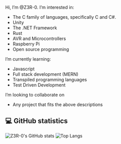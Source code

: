 Hi, I’m @Z3R-0.
I’m interested in:
* The C family of languages, specifically C and C#.
* Unity
* The .NET Framework
* Rust
* AVR and Microcontrollers
* Raspberry Pi
* Open source programming

I’m currently learning:
* Javascript
* Full stack development (MERN)
* Transpiled programming languages
* Test Driven Development

I’m looking to collaborate on
* Any project that fits the above descriptions

## 💻 GitHub statistics
<!---
[![Z3R-0's GitHub stats](https://github-readme-stats.vercel.app/api?username=Z3R-0&count_private=true&show_icons=true&theme=radical&include_all_commits=true)](https://github.com/anuraghazra/github-readme-stats)
[![Top Langs](https://github-readme-stats.vercel.app/api/top-langs/?username=Z3R-0&layout=compact&theme=radical)](https://github.com/anuraghazra/github-readme-stats)
-->
![Z3R-0's GitHub stats](https://github-readme-stats-git-masterrstaa-rickstaa.vercel.app/api?username=Z3R-0&count_private=true&show_icons=true&theme=radical&include_all_commits=true)
![Top Langs](https://github-readme-stats-git-masterrstaa-rickstaa.vercel.app/api/top-langs/?username=Z3R-0&layout=compact&theme=radical)

<!---
Z3R-0/Z3R-0 is a ✨ special ✨ repository because its `README.md` (this file) appears on your GitHub profile.
You can click the Preview link to take a look at your changes.
--->
